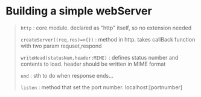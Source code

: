 # Building a simple webServer

> `http` : core module. declared as "http" itself, so no extension needed   
>   
> `createServer((req,res)=>{})` : method in http. takes callBack function with two param requset,respond   
>   
> `writeHead(statusNum,header:MIME)` : defines status number and contents to load. header should be written in MIME format   
>   
> `end` : sth to do when response ends...   
>   
> `listen` : method that set the port number. localhost:[portnumber]   
